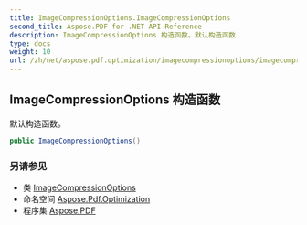```yaml
---
title: ImageCompressionOptions.ImageCompressionOptions
second_title: Aspose.PDF for .NET API Reference
description: ImageCompressionOptions 构造函数。默认构造函数
type: docs
weight: 10
url: /zh/net/aspose.pdf.optimization/imagecompressionoptions/imagecompressionoptions/
---
```

## ImageCompressionOptions 构造函数

默认构造函数。

```csharp
public ImageCompressionOptions()
```

### 另请参见

* 类 [ImageCompressionOptions](../)
* 命名空间 [Aspose.Pdf.Optimization](../../../aspose.pdf.optimization/)
* 程序集 [Aspose.PDF](../../../)